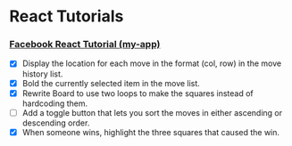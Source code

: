 # React Tutorials

### [Facebook React Tutorial (my-app)](https://reactjs.org/tutorial/tutorial.html)
- [x] Display the location for each move in the format (col, row) in the move history list.
- [x] Bold the currently selected item in the move list.
- [X] Rewrite Board to use two loops to make the squares instead of hardcoding them.
- [ ] Add a toggle button that lets you sort the moves in either ascending or descending order.
- [X] When someone wins, highlight the three squares that caused the win.
